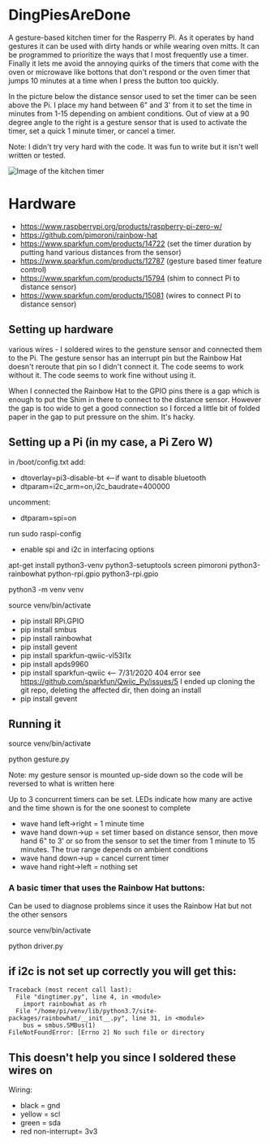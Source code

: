 # DingPiesAreDone
A gesture-based kitchen timer for the Rasperry Pi. As it operates by hand gestures it can be used with dirty hands or while wearing oven mitts. It can be programmed to prioritize the ways that I most frequently use a timer. Finally it lets me avoid the annoying quirks of the timers that come with the oven or microwave like bottons that don't respond or the oven timer that jumps 10 minutes at a time when I press the button too quickly.

In the picture below the distance sensor used to set the timer can be seen above the Pi. I place my hand between 6" and 3' from it to set the time in minutes from 1-15 depending on ambient conditions. Out of view at a 90 degree angle to the right is a gesture sensor that is used to activate the timer, set a quick 1 minute timer, or cancel a timer.

Note: I didn't try very hard with the code. It was fun to write but it isn't well written or tested.

![Image of the kitchen timer](images/timer.gif)

# Hardware
* https://www.raspberrypi.org/products/raspberry-pi-zero-w/
* https://github.com/pimoroni/rainbow-hat
* https://www.sparkfun.com/products/14722 (set the timer duration by putting hand various distances from the sensor)
* https://www.sparkfun.com/products/12787 (gesture based timer feature control)
* https://www.sparkfun.com/products/15794 (shim to connect Pi to distance sensor)
* https://www.sparkfun.com/products/15081 (wires to connect Pi to distance sensor)

## Setting up hardware
various wires - I soldered wires to the gensture sensor and connected them to the Pi. The gesture sensor has an interrupt pin but the Rainbow Hat doesn't reroute that pin so I didn't connect it. The code seems to work without it. The code seems to work fine without using it.

When I connected the Rainbow Hat to the GPIO pins there is a gap which is enough to put the Shim in there to connect to the distance sensor. However the gap is too wide to get a good connection so I forced a little bit of folded paper in the gap to put pressure on the shim. It's hacky.

## Setting up a Pi (in my case, a Pi Zero W)
in /boot/config.txt add:
* dtoverlay=pi3-disable-bt  <--if want to disable bluetooth
* dtparam=i2c_arm=on,i2c_baudrate=400000  

uncomment:
* dtparam=spi=on

run sudo raspi-config
* enable spi and i2c in interfacing options

apt-get install python3-venv python3-setuptools screen pimoroni python3-rainbowhat python-rpi.gpio python3-rpi.gpio

python3 -m venv venv

source venv/bin/activate

* pip install RPi.GPIO
* pip install smbus
* pip install rainbowhat
* pip install gevent
* pip install sparkfun-qwiic-vl53l1x
* pip install apds9960
* pip install sparkfun-qwiic  <-- 7/31/2020 404 error see https://github.com/sparkfun/Qwiic_Py/issues/5 I ended up cloning the git repo, deleting the affected dir, then doing an install
* pip install gevent

## Running it
source venv/bin/activate

python gesture.py

Note: my gesture sensor is mounted up-side down so the code will be reversed to what is written here

Up to 3 concurrent timers can be set. LEDs indicate how many are active and the time shown is for the one soonest to complete

* wave hand left->right = 1 minute time
* wave hand down->up = set timer based on distance sensor, then move hand 6" to 3' or so from the sensor to set the timer from 1 minute to 15 minutes. The true range depends on ambient conditions
* wave hand down->up = cancel current timer
* wave hand right->left = nothing set

### A basic timer that uses the Rainbow Hat buttons:
Can be used to diagnose problems since it uses the Rainbow Hat but not the other sensors

source venv/bin/activate

python driver.py

## if i2c is not set up correctly you will get this:

```(venv) pi@pizero:~/git/DingPiesAreDone/src $ python dingtimer.py
Traceback (most recent call last):
  File "dingtimer.py", line 4, in <module>
    import rainbowhat as rh
  File "/home/pi/venv/lib/python3.7/site-packages/rainbowhat/__init__.py", line 31, in <module>
    bus = smbus.SMBus(1)
FileNotFoundError: [Errno 2] No such file or directory
```

## This doesn't help you since I soldered these wires on
Wiring:
* black = gnd
* yellow = scl
* green = sda
* red non-interrupt= 3v3
